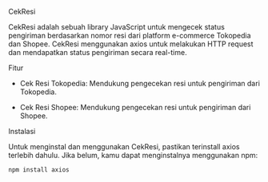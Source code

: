 CekResi

CekResi adalah sebuah library JavaScript untuk mengecek status pengiriman berdasarkan nomor resi dari platform e-commerce Tokopedia dan Shopee. CekResi menggunakan axios untuk melakukan HTTP request dan mendapatkan status pengiriman secara real-time.

Fitur

- Cek Resi Tokopedia: Mendukung pengecekan resi untuk pengiriman dari Tokopedia.

- Cek Resi Shopee: Mendukung pengecekan resi untuk pengiriman dari Shopee.

Instalasi

Untuk menginstal dan menggunakan CekResi, pastikan terinstall axios terlebih dahulu. Jika belum, kamu dapat menginstalnya menggunakan npm:

<code>npm install axios</code>
